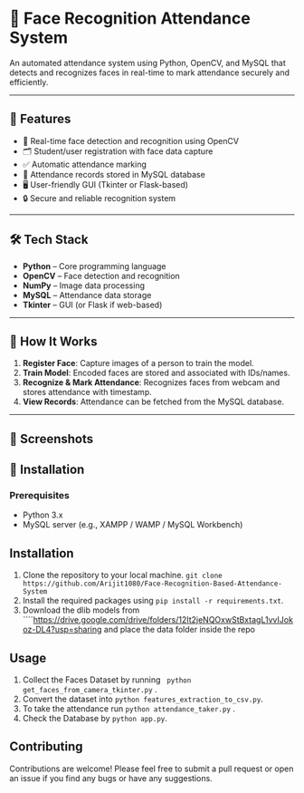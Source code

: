 # 🧠 Face Recognition Attendance System

An automated attendance system using Python, OpenCV, and MySQL that detects and recognizes faces in real-time to mark attendance securely and efficiently.

---

## 📌 Features

- 🎥 Real-time face detection and recognition using OpenCV
- 🗂️ Student/user registration with face data capture
- ✅ Automatic attendance marking
- 🧾 Attendance records stored in MySQL database
- 🖥️ User-friendly GUI (Tkinter or Flask-based)
- 🔒 Secure and reliable recognition system

---

## 🛠️ Tech Stack

- **Python** – Core programming language  
- **OpenCV** – Face detection and recognition  
- **NumPy** – Image data processing  
- **MySQL** – Attendance data storage  
- **Tkinter** – GUI (or Flask if web-based)

---

## 📸 How It Works

1. **Register Face**: Capture images of a person to train the model.
2. **Train Model**: Encoded faces are stored and associated with IDs/names.
3. **Recognize & Mark Attendance**: Recognizes faces from webcam and stores attendance with timestamp.
4. **View Records**: Attendance can be fetched from the MySQL database.

---
## 📸 Screenshots




## 🚀 Installation

### Prerequisites

- Python 3.x
- MySQL server (e.g., XAMPP / WAMP / MySQL Workbench)

## Installation

1. Clone the repository to your local machine. ``` git clone https://github.com/Arijit1080/Face-Recognition-Based-Attendance-System ```
2. Install the required packages using ```pip install -r requirements.txt```.
3. Download the dlib models from ````https://drive.google.com/drive/folders/12It2jeNQOxwStBxtagL1vvIJokoz-DL4?usp=sharing and place the data folder inside the repo

## Usage

1. Collect the Faces Dataset by running ``` python get_faces_from_camera_tkinter.py``` .
2. Convert the dataset into ```python features_extraction_to_csv.py```.
3. To take the attendance run ```python attendance_taker.py``` .
4. Check the Database by ```python app.py```.


## Contributing

Contributions are welcome! Please feel free to submit a pull request or open an issue if you find any bugs or have any suggestions.


